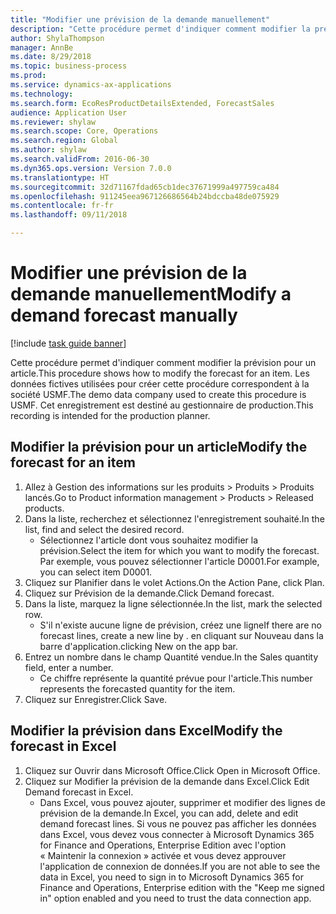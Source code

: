 ```yaml
--- 
title: "Modifier une prévision de la demande manuellement"
description: "Cette procédure permet d'indiquer comment modifier la prévision pour un article."
author: ShylaThompson
manager: AnnBe
ms.date: 8/29/2018
ms.topic: business-process
ms.prod: 
ms.service: dynamics-ax-applications
ms.technology: 
ms.search.form: EcoResProductDetailsExtended, ForecastSales
audience: Application User
ms.reviewer: shylaw
ms.search.scope: Core, Operations
ms.search.region: Global
ms.author: shylaw
ms.search.validFrom: 2016-06-30
ms.dyn365.ops.version: Version 7.0.0
ms.translationtype: HT
ms.sourcegitcommit: 32d71167fdad65cb1dec37671999a497759ca484
ms.openlocfilehash: 911245eea967126686564b24bdccba48de075929
ms.contentlocale: fr-fr
ms.lasthandoff: 09/11/2018

---
```

# <a name="modify-a-demand-forecast-manually"></a><span data-ttu-id="c3f14-103">Modifier une prévision de la demande manuellement</span><span class="sxs-lookup"><span data-stu-id="c3f14-103">Modify a demand forecast manually</span></span>

[!include [task guide banner](../../includes/task-guide-banner.md)]

<span data-ttu-id="c3f14-104">Cette procédure permet d'indiquer comment modifier la prévision pour un article.</span><span class="sxs-lookup"><span data-stu-id="c3f14-104">This procedure shows how to modify the forecast for an item.</span></span> <span data-ttu-id="c3f14-105">Les données fictives utilisées pour créer cette procédure correspondent à la société USMF.</span><span class="sxs-lookup"><span data-stu-id="c3f14-105">The demo data company used to create this procedure is USMF.</span></span> <span data-ttu-id="c3f14-106">Cet enregistrement est destiné au gestionnaire de production.</span><span class="sxs-lookup"><span data-stu-id="c3f14-106">This recording is intended for the production planner.</span></span> 


## <a name="modify-the-forecast-for-an-item"></a><span data-ttu-id="c3f14-107">Modifier la prévision pour un article</span><span class="sxs-lookup"><span data-stu-id="c3f14-107">Modify the forecast for an item</span></span>
1. <span data-ttu-id="c3f14-108">Allez à Gestion des informations sur les produits > Produits > Produits lancés.</span><span class="sxs-lookup"><span data-stu-id="c3f14-108">Go to Product information management > Products > Released products.</span></span>
2. <span data-ttu-id="c3f14-109">Dans la liste, recherchez et sélectionnez l'enregistrement souhaité.</span><span class="sxs-lookup"><span data-stu-id="c3f14-109">In the list, find and select the desired record.</span></span>
    * <span data-ttu-id="c3f14-110">Sélectionnez l'article dont vous souhaitez modifier la prévision.</span><span class="sxs-lookup"><span data-stu-id="c3f14-110">Select the item for which you want to modify the forecast.</span></span> <span data-ttu-id="c3f14-111">Par exemple, vous pouvez sélectionner l'article D0001.</span><span class="sxs-lookup"><span data-stu-id="c3f14-111">For example, you can select item D0001.</span></span>  
3. <span data-ttu-id="c3f14-112">Cliquez sur Planifier dans le volet Actions.</span><span class="sxs-lookup"><span data-stu-id="c3f14-112">On the Action Pane, click Plan.</span></span>
4. <span data-ttu-id="c3f14-113">Cliquez sur Prévision de la demande.</span><span class="sxs-lookup"><span data-stu-id="c3f14-113">Click Demand forecast.</span></span>
5. <span data-ttu-id="c3f14-114">Dans la liste, marquez la ligne sélectionnée.</span><span class="sxs-lookup"><span data-stu-id="c3f14-114">In the list, mark the selected row.</span></span>
    * <span data-ttu-id="c3f14-115">S'il n'existe aucune ligne de prévision, créez une ligne</span><span class="sxs-lookup"><span data-stu-id="c3f14-115">If there are no forecast lines, create a new line by  .</span></span> <span data-ttu-id="c3f14-116">en cliquant sur Nouveau dans la barre d'application.</span><span class="sxs-lookup"><span data-stu-id="c3f14-116">clicking New on the app bar.</span></span>  
6. <span data-ttu-id="c3f14-117">Entrez un nombre dans le champ Quantité vendue.</span><span class="sxs-lookup"><span data-stu-id="c3f14-117">In the Sales quantity field, enter a number.</span></span>
    * <span data-ttu-id="c3f14-118">Ce chiffre représente la quantité prévue pour l'article.</span><span class="sxs-lookup"><span data-stu-id="c3f14-118">This number represents the forecasted quantity for the item.</span></span>  
7. <span data-ttu-id="c3f14-119">Cliquez sur Enregistrer.</span><span class="sxs-lookup"><span data-stu-id="c3f14-119">Click Save.</span></span>

## <a name="modify-the-forecast-in-excel"></a><span data-ttu-id="c3f14-120">Modifier la prévision dans Excel</span><span class="sxs-lookup"><span data-stu-id="c3f14-120">Modify the forecast in Excel</span></span>
1. <span data-ttu-id="c3f14-121">Cliquez sur Ouvrir dans Microsoft Office.</span><span class="sxs-lookup"><span data-stu-id="c3f14-121">Click Open in Microsoft Office.</span></span>
2. <span data-ttu-id="c3f14-122">Cliquez sur Modifier la prévision de la demande dans Excel.</span><span class="sxs-lookup"><span data-stu-id="c3f14-122">Click Edit Demand forecast in Excel.</span></span>
    * <span data-ttu-id="c3f14-123">Dans Excel, vous pouvez ajouter, supprimer et modifier des lignes de prévision de la demande.</span><span class="sxs-lookup"><span data-stu-id="c3f14-123">In Excel, you can add, delete and edit demand forecast lines.</span></span> <span data-ttu-id="c3f14-124">Si vous ne pouvez pas afficher les données dans Excel, vous devez vous connecter à Microsoft Dynamics 365 for Finance and Operations, Enterprise Edition avec l'option « Maintenir la connexion » activée et vous devez approuver l'application de connexion de données.</span><span class="sxs-lookup"><span data-stu-id="c3f14-124">If you are not able to see the data in Excel, you need to sign in to Microsoft Dynamics 365 for Finance and Operations, Enterprise edition with the "Keep me signed in" option enabled and you need to trust the data connection app.</span></span>  


